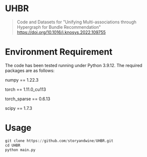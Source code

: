 # UHBR
> Code and Datasets for "Unifying Multi-associations through Hypergraph for Bundle Recommendation" https://doi.org/10.1016/j.knosys.2022.109755


# Environment Requirement
The code has been tested running under Python 3.9.12. The required packages are as follows:

numpy == 1.22.3

torch == 1.11.0_cu113

torch_sparse == 0.6.13

scipy == 1.7.3

# Usage
 ```python
git clone https://github.com/storyandwine/UHBR.git
cd UHBR
python main.py
```
